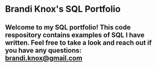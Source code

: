 # **Brandi Knox's SQL Portfolio**
## Welcome to my SQL portfolio! This code respository contains examples of SQL I have written. Feel free to take a look and reach out if you have any questions: brandi.knox@gmail.com
